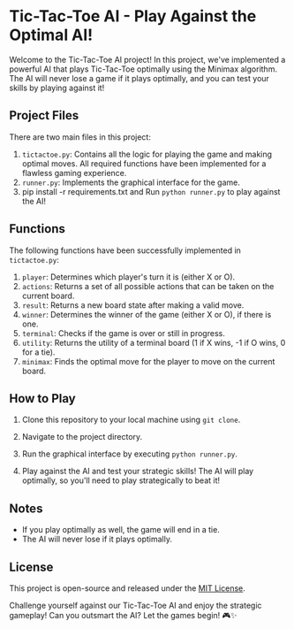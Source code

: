 # Tic-Tac-Toe AI - Play Against the Optimal AI!

Welcome to the Tic-Tac-Toe AI project! In this project, we've implemented a powerful AI that plays Tic-Tac-Toe optimally using the Minimax algorithm. The AI will never lose a game if it plays optimally, and you can test your skills by playing against it!

## Project Files

There are two main files in this project:
1. `tictactoe.py`: Contains all the logic for playing the game and making optimal moves. All required functions have been implemented for a flawless gaming experience.
2. `runner.py`: Implements the graphical interface for the game.
3.  pip install -r requirements.txt and Run `python runner.py` to play against the AI!

## Functions

The following functions have been successfully implemented in `tictactoe.py`:

1. `player`: Determines which player's turn it is (either X or O).
2. `actions`: Returns a set of all possible actions that can be taken on the current board.
3. `result`: Returns a new board state after making a valid move.
4. `winner`: Determines the winner of the game (either X or O), if there is one.
5. `terminal`: Checks if the game is over or still in progress.
6. `utility`: Returns the utility of a terminal board (1 if X wins, -1 if O wins, 0 for a tie).
7. `minimax`: Finds the optimal move for the player to move on the current board.

## How to Play

1. Clone this repository to your local machine using `git clone`.

2. Navigate to the project directory.

3. Run the graphical interface by executing `python runner.py`.

4. Play against the AI and test your strategic skills! The AI will play optimally, so you'll need to play strategically to beat it!

## Notes

- If you play optimally as well, the game will end in a tie.
- The AI will never lose if it plays optimally.


## License

This project is open-source and released under the [MIT License](https://opensource.org/licenses/MIT).

Challenge yourself against our Tic-Tac-Toe AI and enjoy the strategic gameplay! Can you outsmart the AI? Let the games begin! 🎮✨
